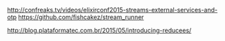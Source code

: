



http://confreaks.tv/videos/elixirconf2015-streams-external-services-and-otp
  https://github.com/fishcakez/stream_runner




http://blog.plataformatec.com.br/2015/05/introducing-reducees/

